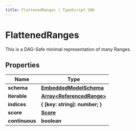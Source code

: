 ```yaml
---
title: FlattenedRanges | TypeScript SDK
---
```



# FlattenedRanges

This is a DAG-Safe minimal representation of many Ranges.

## Properties

Name | Type
------------ | -------------
**schema** | [**EmbeddedModelSchema**](EmbeddedModelSchema)
**iterable** | [**Array&lt;ReferencedRange&gt;**](ReferencedRange)
**indices** | **\{ [key: string]: number; \}**
**score** | [**Score**](Score)
**continuous** | **boolean**


